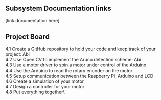 ## Subsystem Documentation links
[link documentation here]
## Project Board
4.1 Create a GitHub repository to hold your code and keep track of your project: Abi\
4.2 Use Open CV to implement the Aruco detection scheme: Abi\
4.3 Use a motor driver to spin a motor under control of the Arduino\
4.4 Use the Arduino to read the rotary encoder on the motor\
4.5 Setup communication between the Raspberry Pi, Arduino and LCD\
4.6 Create a simulation of your motor\
4.7 Design a controller for your motor\
4.8 Put everything together\

